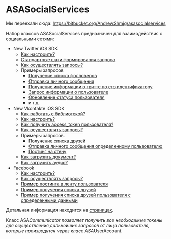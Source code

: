 # ASASocialServices

Мы переехали сюда: https://bitbucket.org/AndrewShmig/asasocialservices

Набор классов ASASocialServices предназначен для взаимодействия с социальными сетями:
* New Twitter iOS SDK
  * [Как настроить?](https://github.com/AndrewShmig/ASASocialServices/wiki/Как-настроить%3F)
  * [Стандартные шаги формирования запроса](https://github.com/AndrewShmig/ASASocialServices/wiki/Стандартные-шаги-формирования-запроса)
  * [Как осуществлять запросы?](https://github.com/AndrewShmig/ASASocialServices/wiki/Как-осуществлять-запросы%3F)
  * Примеры запросов
     * [Получение списка фолловеров](https://github.com/AndrewShmig/ASASocialServices/wiki/Получение-списка-фолловеров-пользователя)
     * [Отправка личного сообщения](https://github.com/AndrewShmig/ASASocialServices/wiki/Отправка-личного-сообщения)
     * [Получение информации о твитте по его идентификатору](https://github.com/AndrewShmig/ASASocialServices/wiki/Получение-информации-о-твитте-по-его-идентификатору)
     * [Запрос информации о пользователе](https://github.com/AndrewShmig/ASASocialServices/wiki/GettingTweeterUserInfo)
     * [Обновление статуса пользователя](https://github.com/AndrewShmig/ASASocialServices/wiki/Обновление-статуса-пользователя)
     * и т.д.
* New Vkontakte iOS SDK
  * [Как работать с библиотекой?](https://github.com/AndrewShmig/ASASocialServices/wiki/%5BВконтакте%5D-Как-работать-с-библиотекой%3F)
  * [Как настроить?](https://github.com/AndrewShmig/ASASocialServices/wiki/%5BВконтакте%5D-Как-настроить%3F)
  * [Как получить access_token пользователя?](https://github.com/AndrewShmig/ASASocialServices/wiki/%5BВконтакте%5D-Как-получить-access_token-пользователя%3F)
  * [Как осуществлять запросы?](https://github.com/AndrewShmig/ASASocialServices/wiki/%5BВконтакте%5D-Как-осуществлять-запросы%3F)
  * Примеры запросов.
     * [Получение списка друзей](https://github.com/AndrewShmig/ASASocialServices/wiki/%5BВконтакте%5D-Получение-списка-друзей)
     * [Отправка личного сообщения определенному пользователю](https://github.com/AndrewShmig/ASASocialServices/wiki/%5BВконтакте%5D-Отправка-личного-сообщения-определенному-пользователю)
     * [Постинг на стену](https://github.com/AndrewShmig/ASASocialServices/wiki/%5BВконтакте%5D-Постинг-на-стену)
  * [Как загрузить документ?](https://github.com/AndrewShmig/ASASocialServices/wiki/%5BВконтакте%5D-Как-загрузить-документ%3F)
  * [Как загрузить аудио?](https://github.com/AndrewShmig/ASASocialServices/wiki/%5BВконтакте%5D-Как-загрузить-аудио%3F)
* Facebook
  * [Как настроить?](https://github.com/AndrewShmig/ASASocialServices/wiki/ASAFacebookCommunicator)
  * [Как осуществлять запросы?](https://github.com/AndrewShmig/ASASocialServices/wiki/DPFacebookUserAccount)
  * [Пример постинга в ленту пользователя](https://github.com/AndrewShmig/ASASocialServices/wiki/%5BUserGuide%5D-Как-осуществить-постинг-в-ленту-пользователя-Facebook)
  * [Пример получения списка друзей](https://github.com/AndrewShmig/ASASocialServices/wiki/%5BUserGuide%5D-Как-получить-список-друзей-пользователя-Facebook)
  * [Пример получения списка друзей пользователя с определенными данными](https://github.com/AndrewShmig/ASASocialServices/wiki/%5BUserGuide%5D-Как-получить-список-друзей-пользователя-Facebook-с-определенной-иформацией)

Детальная информация находится на [страницах](https://github.com/AndrewShmig/ASASocialServices/wiki/_pages).

Класс ASA*Communicator позволяет получить все необходимые токены для осуществления дальнейших запросов от лица пользователя, которые производятся через класс ASA*UserAccount.
